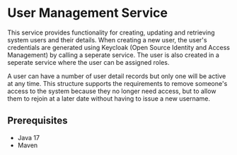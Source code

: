 # User Management Service 

This service provides functionality for creating, updating and retrieving system users and their details. 
When creating a new user, the user's credentials are generated using Keycloak (Open Source Identity and Access Management) 
by calling a seperate [<keycloak-manager>](<[Your Download Link here](https://github.com/bradclemson97/keycloak-manager)>) service. The user is also created in a seperate [<access-control-manager>](<[Your Download Link here](https://github.com/bradclemson97/keycloak-manager)>) service where the user can be 
assigned roles. 

A user can have a number of user detail records but only one will be active at any time. 
This structure supports the requirements to remove someone's access to the system because they no longer need access, 
but to allow them to rejoin at a later date without having to issue a new username.

## Prerequisites 

* Java 17 
* Maven


